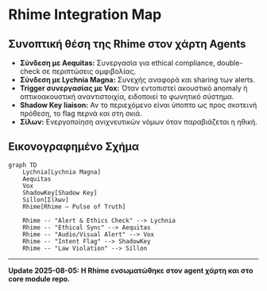 
# Rhime Integration Map

## Συνοπτική θέση της Rhime στον χάρτη Agents

- **Σύνδεση με Aequitas:** Συνεργασία για ethical compliance, double-check σε περιπτώσεις αμφιβολίας.
- **Σύνδεση με Lychnia Magna:** Συνεχής αναφορά και sharing των alerts.
- **Trigger συνεργασίας με Vox:** Όταν εντοπιστεί ακουστικό anomaly ή οπτικοακουστική αναντιστοιχία, ειδοποιεί το φωνητικό σύστημα.
- **Shadow Key liaison:** Αν το περιεχόμενο είναι ύποπτο ως προς σκοτεινή πρόθεση, το flag περνά και στη σκιά.
- **Σίλων:** Ενεργοποίηση ανιχνευτικών νόμων όταν παραβιάζεται η ηθική.

## Εικονογραφημένο Σχήμα

```mermaid
graph TD
    Lychnia[Lychnia Magna]
    Aequitas
    Vox
    ShadowKey[Shadow Key]
    Sillon[Σίλων]
    Rhime[Rhime – Pulse of Truth]

    Rhime -- "Alert & Ethics Check" --> Lychnia
    Rhime -- "Ethical Sync" --> Aequitas
    Rhime -- "Audio/Visual Alert" --> Vox
    Rhime -- "Intent Flag" --> ShadowKey
    Rhime -- "Law Violation" --> Sillon
```

---

**Update 2025-08-05: Η Rhime ενσωματώθηκε στον agent χάρτη και στο core module repo.**

